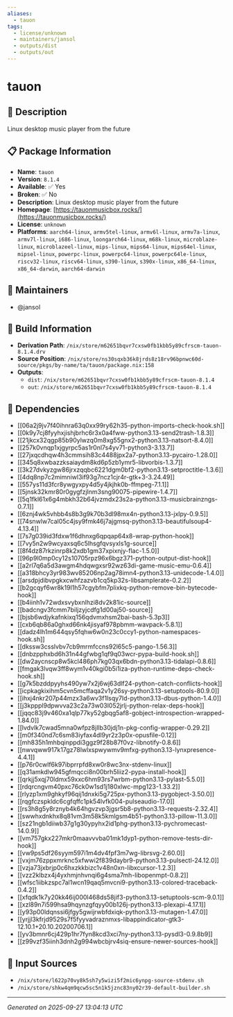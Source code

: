 ```yaml
---
aliases:
  - tauon
tags:
  - license/unknown
  - maintainers/jansol
  - outputs/dist
  - outputs/out
---
```


# tauon

## 📝 Description

Linux desktop music player from the future

## 📋 Package Information

- **Name**: `tauon`
- **Version**: `8.1.4`
- **Available**: ✅ Yes
- **Broken**: ✅ No
- **Description**: Linux desktop music player from the future
- **Homepage**: [https://tauonmusicbox.rocks/](https://tauonmusicbox.rocks/)
- **License**: `unknown`
- **Platforms**: `aarch64-linux`, `armv5tel-linux`, `armv6l-linux`, `armv7a-linux`, `armv7l-linux`, `i686-linux`, `loongarch64-linux`, `m68k-linux`, `microblaze-linux`, `microblazeel-linux`, `mips-linux`, `mips64-linux`, `mips64el-linux`, `mipsel-linux`, `powerpc-linux`, `powerpc64-linux`, `powerpc64le-linux`, `riscv32-linux`, `riscv64-linux`, `s390-linux`, `s390x-linux`, `x86_64-linux`, `x86_64-darwin`, `aarch64-darwin`
## 👥 Maintainers

- @jansol


## 🔧 Build Information

- **Derivation Path**: `/nix/store/m62651bqvr7cxsw0fb1kbb5y89cfrscm-tauon-8.1.4.drv`
- **Source Position**: `/nix/store/ns30sqxb36k8jrds8z18rv96bpnwc60d-source/pkgs/by-name/ta/tauon/package.nix:158`
- **Outputs**:
  - `dist`:  `/nix/store/m62651bqvr7cxsw0fb1kbb5y89cfrscm-tauon-8.1.4`
  - `out`:  `/nix/store/m62651bqvr7cxsw0fb1kbb5y89cfrscm-tauon-8.1.4`

## 🔗 Dependencies

- [[06a2j9jv7f40ihnra63q0xx99ry62h35-python-imports-check-hook.sh]]
- [[0k9y7cj8fyyhxjishjbrhc6r3x0a4fww-python3.13-send2trash-1.8.3]]
- [[21jkcx32qgp85b90ylwzq0m8xg55gnx2-python3.13-natsort-8.4.0]]
- [[257k0vnqp1xjgyrpc5as1r0nl7s4yv71-python3-3.13.7]]
- [[27jxqcdhqw4h3cmmsih83c4488jpx2a7-python3.13-pycairo-1.28.0]]
- [[345q8xwbazzksaiaydm8kd6p5zb1ymr5-libvorbis-1.3.7]]
- [[3k27dvkyzgw86jrxzqqbc6221dgm0bf2-python3.13-setproctitle-1.3.6]]
- [[4dq8np7c2mimniwl3if93g7ncz1cjr4r-gtk+3-3.24.49]]
- [[557ys11d3fcr8ywgyxpy4d5y4jkjhk0b-ffmpeg-7.1.1]]
- [[5jnsk32kmr80r0gygfzjlnm3sng90075-pipewire-1.4.7]]
- [[5q1fkl61x6g4mbkh32b64jvzmdx23s2a-python3.13-musicbrainzngs-0.7.1]]
- [[6znj4wk5vhbb4s8b3g9k70b3dl98mx4n-python3.13-jxlpy-0.9.5]]
- [[74snwlw7cal05c4jsy9fmk46j7ajgmsq-python3.13-beautifulsoup4-4.13.4]]
- [[7s7g039id3fdxw1f6dhnxg6qpqap64x8-wrap-python-hook]]
- [[7vy5n2w9wcyaxsq6c5lhsgfqvsyxls1g-source]]
- [[8f4dz87rkzinrp8k2xdb1gm37xpixnjy-flac-1.5.0]]
- [[96p9l0mp0cy12s10705rpz96x6bgz371-python-output-dist-hook]]
- [[a2rl7q6a5d3awgm4hdqwgxsr92wz63di-game-music-emu-0.6.4]]
- [[a318bhcy3yr983wv85206np2ag78imn4-python3.13-unidecode-1.4.0]]
- [[arsdpjdibvpgkxcwhfzazvb1cq5kp32s-libsamplerate-0.2.2]]
- [[b2gcqyf6wr8k19l1h57cgybfm7plixkq-python-remove-bin-bytecode-hook]]
- [[b4iinh1v72wdxsvybxnlhzi8dv2k81ic-source]]
- [[badcngv3fcmm7biljzyjcdfg1d00aj50-source]]
- [[bjsb6wdjykafnkixq156qdvmxhsm2bai-bash-5.3p3]]
- [[cxb6qb86a0ghxd66nk4jisyaf978pbmm-wavpack-5.8.1]]
- [[dadz4lh1m644qsy5fqhw6w0n23c0ccy1-python-namespaces-hook.sh]]
- [[dkssw3csslvbv7cb9mrmfccns92l65c5-pango-1.56.3]]
- [[dnbzpphxbd6h31n44gfwbg1qf9q03wcr-pypa-build-hook.sh]]
- [[dw2aycnscp8w5kcl486ph7kg03qx6bdn-python3.13-tidalapi-0.8.6]]
- [[fmgak3lvqw3ff8wym1v40kgi0b5i1iza-python-runtime-deps-check-hook.sh]]
- [[g7k5bzddpyyhs490yw7x2j6wj63dlf24-python-catch-conflicts-hook]]
- [[icpkagkixihm5cvn5mcffaqa2v1y26sy-python3.13-setuptools-80.9.0]]
- [[ihxj4nkr207p44mzx3a6wv3f1lsqy7ld-python3.13-dbus-python-1.4.0]]
- [[j3kpppl9dpwvva23c2a73w03l052jrlj-python-relax-deps-hook]]
- [[jqqc83j9v460xa1qlp77ky52gbqg5af8-gobject-introspection-wrapped-1.84.0]]
- [[lvdvlk7cwad5mna0wfpz8jllb30jdj1n-pkg-config-wrapper-0.29.2]]
- [[m0f340nd7c6sm83iyfax4dl9yr2z3p0x-opusfile-0.12]]
- [[mh835h1mhbqinppdi3ggz9f28b87f0vz-libnotify-0.8.6]]
- [[nwvqww917k17gz78lwlxspwywmv9mfxg-python3.13-lynxpresence-4.4.1]]
- [[p76r0cwlf6k97ibprrpfd8xw0r8wc3nx-stdenv-linux]]
- [[q31amkdlw945gfmqcci8n00brh5liiz2-pypa-install-hook]]
- [[qrkjj5xqj70ldmx59xxc6hm93rs7wrbm-python3.13-pylast-5.5.0]]
- [[rdqrcngvm40pxc76ck0w1sd1j180xlwc-mpg123-1.33.2]]
- [[rlyzp1xm9ghkyf96qij1dnxki5g725px-python3.13-pygobject-3.50.0]]
- [[rqgfczspkldc6cgfqffc1pk54lvfk004-pulseaudio-17.0]]
- [[rs3h8g5y8rznyb4k64hgvzvp3jgsr5b8-python3.13-requests-2.32.4]]
- [[swwhxdnkhx8q81vm3m58k5kmlgsm4b51-python3.13-pillow-11.3.0]]
- [[sz21ngb1diiwb37g1g30ypyhx2id1phg-python3.13-pychromecast-14.0.9]]
- [[vm757gkx227mkr0maavvvba01mk1dyp1-python-remove-tests-dir-hook]]
- [[vw9ps5df26syym597i1m4dv4fpf3m7wg-librsvg-2.60.0]]
- [[vxjm76zppxmrknc5xfwwi2f839daybr9-python3.13-pulsectl-24.12.0]]
- [[vzja73jxbrjp0c6hxzkkbizc1v48n0xn-libxcursor-1.2.3]]
- [[vzz2klbzx4j4yxhmjnhvnqi6g4sma7mh-libopenmpt-0.8.2]]
- [[wfsc1iibkzspc7al1wcn19qaq5mvcni9-python3.13-colored-traceback-0.4.2]]
- [[xfqdk1k7y20kk46ij000l468ds58jif3-python3.13-setuptools-scm-9.0.1]]
- [[xzl89n7i599hsa9hqynzgfqyy00b126j-python3.13-plexapi-4.17.1]]
- [[y93p00ldqnssi6jfgy5gwijrwbfdxiqk-python3.13-mutagen-1.47.0]]
- [[yrjjl3kfrjd9529s7f5fyyvadraznmxs-libappindicator-gtk3-12.10.1+20.10.20200706.1]]
- [[yv3bmnr6cj429p1hr7fyn8kcd3xci7ny-python3.13-pysdl3-0.9.8b9]]
- [[z99vzf35iinh3dnh2g994wbcbjrv4siq-ensure-newer-sources-hook]]

## 📁 Input Sources

- `/nix/store/l622p70vy8k5sh7y5wizi5f2mic6ynpg-source-stdenv.sh`
- `/nix/store/shkw4qm9qcw5sc5n1k5jznc83ny02r39-default-builder.sh`

---
*Generated on 2025-09-27 13:04:13 UTC*
